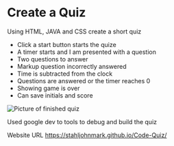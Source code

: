 # Create a Quiz
Using HTML, JAVA and CSS create a short quiz

* Click a start button starts the quize
* A timer starts and I am presented with a question
* Two questions to answer
* Markup question incorrectly answered
* Time is subtracted from the clock
* Questions are answered or the timer reaches 0
* Showing game is over
* Can save initials and score

![Picture of finished quiz](./Quiz-shot-one.png)

Used google dev to tools to debug and build the quiz

Website URL https://stahljohnmark.github.io/Code-Quiz/